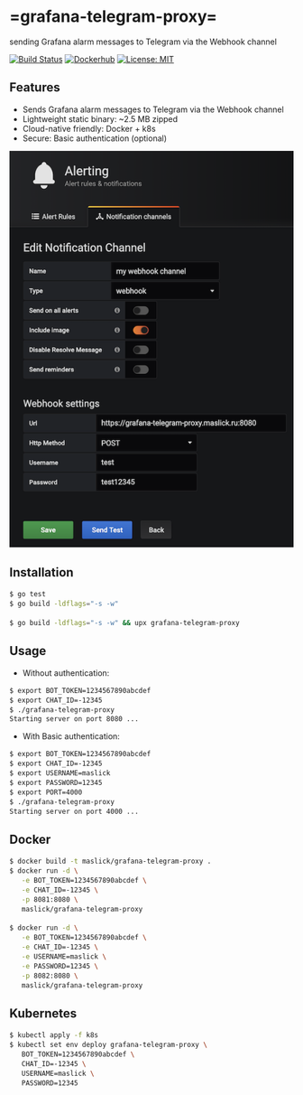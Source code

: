 # =grafana-telegram-proxy=
sending Grafana alarm messages to Telegram via the Webhook channel

[![Build Status](https://api.travis-ci.org/maslick/grafana-telegram-proxy.svg)](https://travis-ci.org/maslick/grafana-telegram-proxy)
[![Dockerhub](https://img.shields.io/badge/image%20size-2.5MB-blue.svg)](https://hub.docker.com/r/maslick/grafana-telegram-proxy)
[![License: MIT](https://img.shields.io/badge/License-MIT-green.svg)](https://opensource.org/licenses/MIT)


## Features
* Sends Grafana alarm messages to Telegram via the Webhook channel
* Lightweight static binary: ~2.5 MB zipped
* Cloud-native friendly: Docker + k8s
* Secure: Basic authentication (optional)

![Grafana](screenshot.png)

## Installation
```zsh
$ go test
$ go build -ldflags="-s -w"

$ go build -ldflags="-s -w" && upx grafana-telegram-proxy
```

## Usage
* Without authentication:
```zsh
$ export BOT_TOKEN=1234567890abcdef
$ export CHAT_ID=-12345
$ ./grafana-telegram-proxy
Starting server on port 8080 ...
```

* With Basic authentication:
```zsh
$ export BOT_TOKEN=1234567890abcdef
$ export CHAT_ID=-12345
$ export USERNAME=maslick
$ export PASSWORD=12345
$ export PORT=4000
$ ./grafana-telegram-proxy
Starting server on port 4000 ...
```

## Docker
```zsh
$ docker build -t maslick/grafana-telegram-proxy .
$ docker run -d \
   -e BOT_TOKEN=1234567890abcdef \
   -e CHAT_ID=-12345 \
   -p 8081:8080 \
   maslick/grafana-telegram-proxy

$ docker run -d \
   -e BOT_TOKEN=1234567890abcdef \
   -e CHAT_ID=-12345 \
   -e USERNAME=maslick \
   -e PASSWORD=12345 \
   -p 8082:8080 \
   maslick/grafana-telegram-proxy

```

## Kubernetes
```zsh
$ kubectl apply -f k8s
$ kubectl set env deploy grafana-telegram-proxy \
   BOT_TOKEN=1234567890abcdef \
   CHAT_ID=-12345 \
   USERNAME=maslick \
   PASSWORD=12345
```
